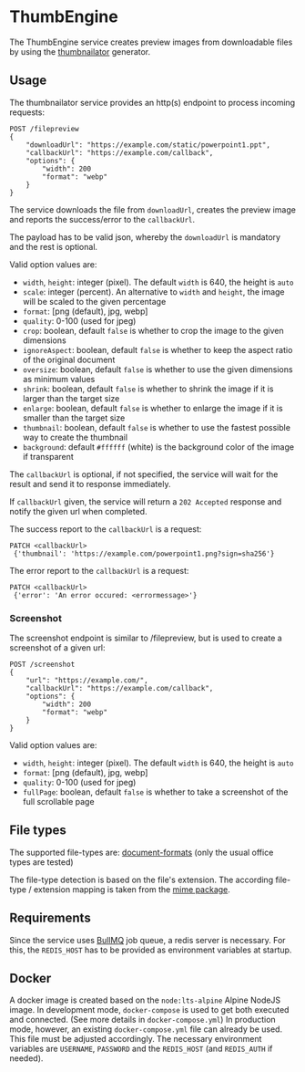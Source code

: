 # ThumbEngine

The ThumbEngine service creates preview images from downloadable files by using the [thumbnailator](https://www.npmjs.com/package/thumbnailator) generator.

## Usage

The thumbnailator service provides an http(s) endpoint to process incoming requests:

```
POST /filepreview
{
    "downloadUrl": "https://example.com/static/powerpoint1.ppt",
    "callbackUrl": "https://example.com/callback",
    "options": {
        "width": 200
        "format": "webp"
    }
}
```

The service downloads the file from `downloadUrl`, creates the preview image and reports the success/error to the `callbackUrl`.

The payload has to be valid json, whereby the `downloadUrl` is mandatory and the rest is optional.

Valid option values are:
-   `width`, `height`: integer (pixel). The default `width` is 640, the height is `auto`
-   `scale`: integer (percent). An alternative to `width` and `height`, the image will be scaled to the given percentage
-   `format`: [png (default), jpg, webp]
-   `quality`: 0-100 (used for jpeg)
-   `crop`: boolean, default `false` is whether to crop the image to the given dimensions
-   `ignoreAspect`: boolean, default `false` is whether to keep the aspect ratio of the original document
-   `oversize`: boolean, default `false` is whether to use the given dimensions as minimum values
-   `shrink`: boolean, default `false` is whether to shrink the image if it is larger than the target size
-   `enlarge`: boolean, default `false` is whether to enlarge the image if it is smaller than the target size
-   `thumbnail`: boolean, default `false` is whether to use the fastest possible way to create the thumbnail
-   `background`: default `#ffffff` (white) is the background color of the image if transparent

The `callbackUrl` is optional, if not specified, the service will wait for the result and send it to response immediately.

If `callbackUrl` given, the service will return a `202 Accepted` response and notify the given url when completed.

The success report to the `callbackUrl` is a request:

```
PATCH <callbackUrl>
 {'thumbnail': 'https://example.com/powerpoint1.png?sign=sha256'}
```

The error report to the `callbackUrl` is a request:

```
PATCH <callbackUrl>
 {'error': 'An error occured: <errormessage>'}
```

### Screenshot

The screenshot endpoint is similar to /filepreview, but is used to create a screenshot of a given url:

```
POST /screenshot
{
    "url": "https://example.com/",
    "callbackUrl": "https://example.com/callback",
    "options": {
        "width": 200
        "format": "webp"
    }
}
```

Valid option values are:
-   `width`, `height`: integer (pixel). The default `width` is 640, the height is `auto`
-   `format`: [png (default), jpg, webp]
-   `quality`: 0-100 (used for jpeg)
-   `fullPage`: boolean, default `false` is whether to take a screenshot of the full scrollable page


## File types

The supported file-types are: [document-formats](https://www.npmjs.com/package/thumbnailator#document-formats) (only the usual office types are tested)

The file-type detection is based on the file's extension. The according file-type / extension mapping is taken from the [mime package](https://github.com/broofa/mime).

## Requirements

Since the service uses [BullMQ](https://docs.bullmq.io/) job queue, a redis server is necessary. For this, the `REDIS_HOST` has to be provided as environment variables at startup.

## Docker

A docker image is created based on the `node:lts-alpine` Alpine NodeJS image.
In development mode, `docker-compose` is used to get both executed and connected. (See more details in `docker-compose.yml`)
In production mode, however, an existing `docker-compose.yml` file can already be used. This file must be adjusted accordingly. The necessary environment variables are `USERNAME`, `PASSWORD` and the `REDIS_HOST` (and `REDIS_AUTH` if needed).
